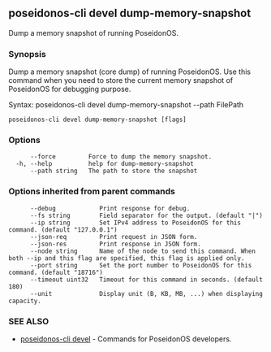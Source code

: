 ## poseidonos-cli devel dump-memory-snapshot

Dump a memory snapshot of running PoseidonOS.

### Synopsis


Dump a memory snapshot (core dump) of running PoseidonOS.
Use this command when you need to store the current memory snapshot of
PoseidonOS for debugging purpose. 

Syntax:
	poseidonos-cli devel dump-memory-snapshot --path FilePath
          

```
poseidonos-cli devel dump-memory-snapshot [flags]
```

### Options

```
      --force         Force to dump the memory snapshot.
  -h, --help          help for dump-memory-snapshot
      --path string   The path to store the snapshot
```

### Options inherited from parent commands

```
      --debug            Print response for debug.
      --fs string        Field separator for the output. (default "|")
      --ip string        Set IPv4 address to PoseidonOS for this command. (default "127.0.0.1")
      --json-req         Print request in JSON form.
      --json-res         Print response in JSON form.
      --node string      Name of the node to send this command. When both --ip and this flag are specified, this flag is applied only.
      --port string      Set the port number to PoseidonOS for this command. (default "18716")
      --timeout uint32   Timeout for this command in seconds. (default 180)
      --unit             Display unit (B, KB, MB, ...) when displaying capacity.
```

### SEE ALSO

* [poseidonos-cli devel](poseidonos-cli_devel.md)	 - Commands for PoseidonOS developers.

